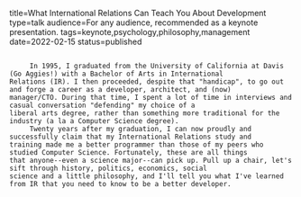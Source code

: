 title=What International Relations Can Teach You About Development
type=talk
audience=For any audience, recommended as a keynote presentation.
tags=keynote,psychology,philosophy,management
date=2022-02-15
status=published
~~~~~~

     In 1995, I graduated from the University of California at Davis (Go Aggies!) with a Bachelor of Arts in International
Relations (IR). I then proceeded, despite that "handicap", to go out and forge a career as a developer, architect, and (now)
manager/CTO. During that time, I spent a lot of time in interviews and casual conversation "defending" my choice of a
liberal arts degree, rather than something more traditional for the industry (a la a Computer Science degree).
     Twenty years after my graduation, I can now proudly and successfully claim that my International Relations study and
training made me a better programmer than those of my peers who studied Computer Science. Fortunately, these are all things
that anyone--even a science major--can pick up. Pull up a chair, let's sift through history, politics, economics, social
science and a little philosophy, and I'll tell you what I've learned from IR that you need to know to be a better developer.
    
